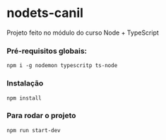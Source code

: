 # nodets-canil

Projeto feito no módulo do curso Node + TypeScript

### Pré-requisitos globais:
`npm i -g nodemon typescritp ts-node`

### Instalação

`npm install`

### Para rodar o projeto
`npm run start-dev`